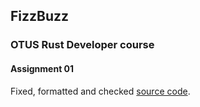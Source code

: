 ## FizzBuzz
### OTUS Rust Developer course
#### Assignment 01

Fixed, formatted and checked [source code](https://github.com/asergeenko/otus_rust_fizzbuzz/blob/master/src/main.rs).
